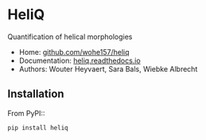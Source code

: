 HeliQ
=====

Quantification of helical morphologies

* Home: [github.com/wohe157/heliq](https://github.com/wohe157/heliq)
* Documentation: [heliq.readthedocs.io](https://heliq.readthedocs.io/)
* Authors: Wouter Heyvaert, Sara Bals, Wiebke Albrecht


Installation
------------

From PyPI::

```shell
pip install heliq
```
